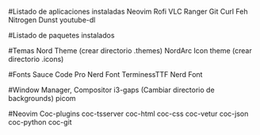 #Listado de aplicaciones instaladas
Neovim
Rofi
VLC
Ranger
Git
Curl
Feh
Nitrogen
Dunst
youtube-dl

#Listado de paquetes instalados

#Temas
Nord Theme (crear directorio .themes)
NordArc Icon theme (crear directorio .icons)

#Fonts
Sauce Code Pro Nerd Font
TerminessTTF Nerd Font

#Window Manager, Compositor
i3-gaps (Cambiar directorio de backgrounds)
picom

#Neovim Coc-plugins
coc-tsserver
coc-html
coc-css
coc-vetur
coc-json
coc-python
coc-git
